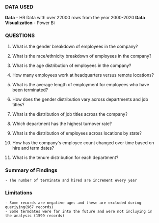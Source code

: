 
### DATA USED

**Data** - HR Data with over 22000 rows from the year 2000-2020
**Data Visualization** - Power Bi

### QUESTIONS

1. What is the gender breakdown of employees in the company?

2. What is the race/ethnicity breakdown of employees in the company?
  
3. What is the age distribution of employees in the company?

4. How many employees work at headquarters versus remote locations?       
	
5. What is the average length of employment for employees who have been terminated?
    
6. How does the gender distribution vary across departments and job titles?

7. What is the distribution of job titles across the company?	
	
8. Which department has the highest turnover rate?
    
9. What is the distribution of employees across locations by state?
    
10. How has the company's employee count changed over time based on hire and term dates?

11. What is the tenure distribution for each department?

### Summary of Findings

	- The number of terminate and hired are increment every year

### Limitations

    - Some records are negative ages and these are excluded during queriying(967 records)
    - Some termdates were far into the future and were not incluying in the analysis (1599 records)    
